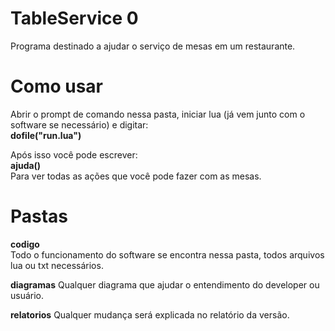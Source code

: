 # TableService 0
Programa destinado a ajudar o serviço de mesas em um restaurante.

# Como usar
Abrir o prompt de comando nessa pasta, iniciar lua (já vem junto com o software se necessário) e digitar:    
__dofile("run.lua")__

Após isso você pode escrever:    
__ajuda()__    
Para ver todas as ações que você pode fazer com as mesas.

# Pastas
__codigo__    
Todo o funcionamento do software se encontra nessa pasta, todos arquivos lua ou txt necessários.

__diagramas__
Qualquer diagrama que ajudar o entendimento do developer ou usuário.

__relatorios__
Qualquer mudança será explicada no relatório da versão.